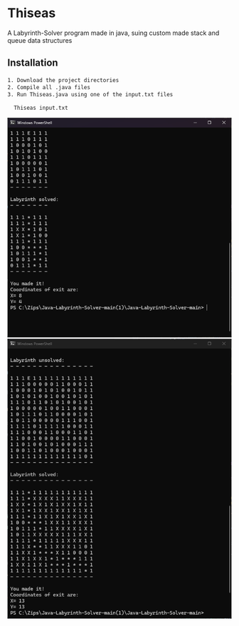 # Thiseas

A Labyrinth-Solver program made in java, suing custom made stack and queue data structures 


## Installation

    1. Download the project directories
    2. Compile all .java files
    3. Run Thiseas.java using one of the input.txt files 

```bash
  Thiseas input.txt
```
    
![Screenshot](img/Screenshot1.png)
![Screenshot](img/Screenshot2.png)
